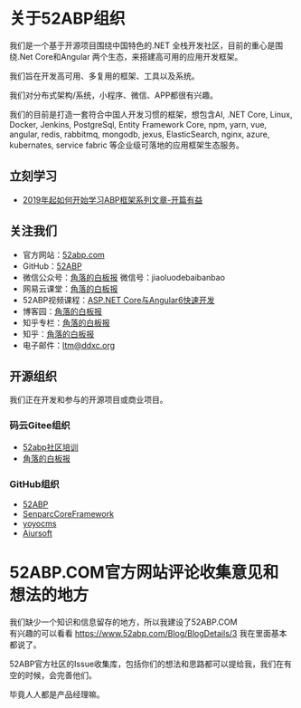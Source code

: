 # 关于52ABP组织

我们是一个基于开源项目围绕中国特色的.NET 全栈开发社区，目前的重心是围绕.Net Core和Angular 两个生态，来搭建高可用的应用开发框架。

我们旨在开发高可用、多复用的框架、工具以及系统。

我们对分布式架构/系统，小程序、微信、APP都很有兴趣。

我们的目前是打造一套符合中国人开发习惯的框架，想包含AI, .NET Core, Linux, Docker, Jenkins, PostgreSql, Entity Framework Core, npm, yarn, vue, angular, redis, rabbitmq, mongodb, jexus, ElasticSearch, nginx, azure, kubernates, service fabric 等企业级可落地的应用框架生态服务。

## 立刻学习

- [2019年起如何开始学习ABP框架系列文章-开篇有益](Introduction.md)




## 关注我们

* 官方网站：[52abp.com](https://www.52abp.com/)
* GitHub：[52ABP](https://github.com/52abp/)
* 微信公众号：[角落的白板报](http://mp.weixin.qq.com/profile?src=3&timestamp=1543463624&ver=1&signature=hRm1TI4zh80GpKxR5LYIc9SyUcyUPiM1EE8qlUdm4da6auvHFsEVlvZbje-nnhQtIUEbcoMAZs0r4SD9bkcarg==) 微信号：jiaoluodebaibanbao
* 网易云课堂：[角落的白板报](https://study.163.com/provider/400000000309007/index.htm?share=2&shareId=400000000309007)
* 52ABP视频课程：[ASP.NET Core与Angular6快速开发](https://dwz.cn/kQydQrTe)
* 博客园：[角落的白板报](https://www.cnblogs.com/wer-ltm/)
* 知乎专栏：[角落的白板报](https://zhuanlan.zhihu.com/52abp)
* 知乎：[角落的白板报](https://www.zhihu.com/people/52abp/activities)
* 电子邮件：ltm@ddxc.org

## 开源组织

我们正在开发和参与的开源项目或商业项目。

### 码云Gitee组织

* [52abp社区培训](https://gitee.com/aiabpedu/dashboard)
* [角落的白板报](https://gitee.com/yoyocms/)

### GitHub组织

* [52ABP](https://github.com/52ABP)
* [SenparcCoreFramework](https://github.com/SenparcCoreFramework)
* [yoyocms](https://github.com/yoyocms)
* [Aiursoft](https://github.com/AiursoftWeb)

# 52ABP.COM官方网站评论收集意见和想法的地方

我们缺少一个知识和信息留存的地方，所以我建设了52ABP.COM  
有兴趣的可以看看 https://www.52abp.com/Blog/BlogDetails/3 我在里面基本都说了。

52ABP官方社区的Issue收集库，包括你们的想法和思路都可以提给我，我们在有空的时候，会完善他们。

毕竟人人都是产品经理嘛。